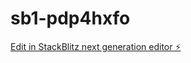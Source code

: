 # sb1-pdp4hxfo

[Edit in StackBlitz next generation editor ⚡️](https://stackblitz.com/~/github.com/mcchicken125/sb1-pdp4hxfo)